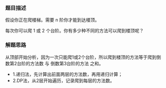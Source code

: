 ### 题目描述
假设你正在爬楼梯。需要 n 阶你才能到达楼顶。

每次你可以爬 1 或 2 个台阶。你有多少种不同的方法可以爬到楼顶呢？

### 解题思路
从顶部开始分析，因为一次只能爬1或2个台阶，所以爬到楼顶的方法等于爬到倒数第2台阶的方法数 与 倒数第3台阶的方法 之和。
- 1.递归法，先计算出前面两层的方法数，再用递归计算；
- 2.DP法，从2层开始遍历，记录爬到每层的方法数。
